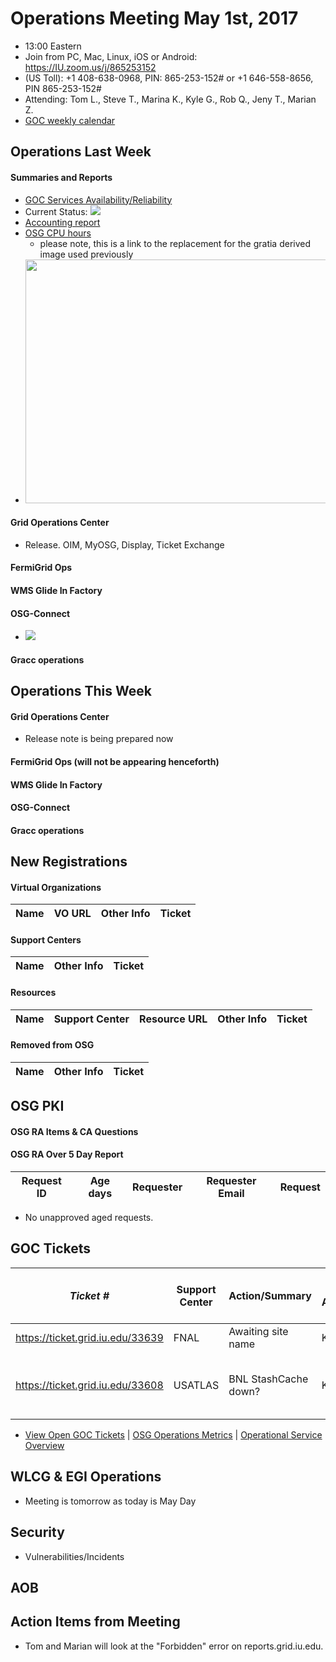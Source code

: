 # Operations Meeting May 1st, 2017
   * 13:00 Eastern 
   * Join from PC, Mac, Linux, iOS or Android: https://IU.zoom.us/j/865253152
   * (US Toll): +1 408-638-0968, PIN: 865-253-152# or +1 646-558-8656, PIN 865-253-152#
   * Attending: Tom L., Steve T., Marina K., Kyle G., Rob Q., Jeny T., Marian Z.
   * [GOC weekly calendar](http://www.google.com/calendar/embed?src=c1htpcfoe6btrtc7n3uddg8mvs%40group.calendar.google.com&ctz=America/New_York)

## Operations Last Week
#### Summaries and Reports
   * [GOC Services Availability/Reliability](http://tinyurl.com/pre26vw)
   * Current Status: <img src="http://steige.grid.iu.edu/steige/status_current.png">
   * [Accounting report](http://reports.grid.iu.edu/reports/current.apel)
   * [OSG CPU hours](http://tinyurl.com/mf96b88)
      * please note, this is a link to the replacement for the gratia derived image used previously
   * <img src="http://osg-flock.grid.iu.edu/monitoring/condor/condor_7day.png" width='630' height='390'  /><br>

#### Grid Operations Center
  * Release. OIM, MyOSG, Display, Ticket Exchange
   
#### FermiGrid Ops

#### WMS Glide In Factory

#### OSG-Connect
   * <img src='http://osgconnect.net/accounting-summary/data/osg/daily_hours_by_project.png'>

#### Gracc operations

## Operations This Week

#### Grid Operations Center
  * Release note is being prepared now

#### FermiGrid Ops (will not be appearing henceforth)

#### WMS Glide In Factory

#### OSG-Connect

#### Gracc operations

## New Registrations

#### Virtual Organizations
| Name | VO URL | Other Info | Ticket |
| ---- | ------ | ---------- | ------ |

#### Support Centers
| Name | Other Info | Ticket |
| ---- | ---------- | ------ |

#### Resources
| Name | Support Center | Resource URL | Other Info | Ticket |
| ---- | -------------- | ------------ | ---------- | ------ |

#### Removed from OSG
| Name | Other Info | Ticket |
| ---- | ---------- | ------ |

## OSG PKI

#### OSG RA Items & CA Questions

#### OSG RA Over 5 Day Report
|Request ID	|Age days	|Requester	|Requester Email		|Request |
| --------- | ------- | --------- | ----------------- | ------ |
   
   * No unapproved aged requests.
   
## GOC Tickets

| *Ticket #* | Support Center | Action/Summary | GOC Assignee | Notes | VO Present? %X% %Y%|
| ---------- | -------------- | -------------- | ------------ | ----- | ------------------ |
| https://ticket.grid.iu.edu/33639 | FNAL | Awaiting site name | Kyle |
| https://ticket.grid.iu.edu/33608 | USATLAS | BNL StashCache down? | Kyle | Is Hiro the admin? Anyone else? |


   * [View Open GOC Tickets](https://ticket.grid.iu.edu/goc/list/open) | [OSG Operations Metrics](https://twiki.grid.iu.edu/bin/view/Operations/TicketReports) | [Operational Service Overview](http://myosg.grid.iu.edu/miscstatus?count_sg_1&count_active=on&count_enabled=on&datasource=status)


## WLCG & EGI Operations

   * Meeting is tomorrow as today is May Day

## Security
   * Vulnerabilities/Incidents

## AOB

## Action Items from Meeting
   * Tom and Marian will look at the "Forbidden" error on reports.grid.iu.edu.
